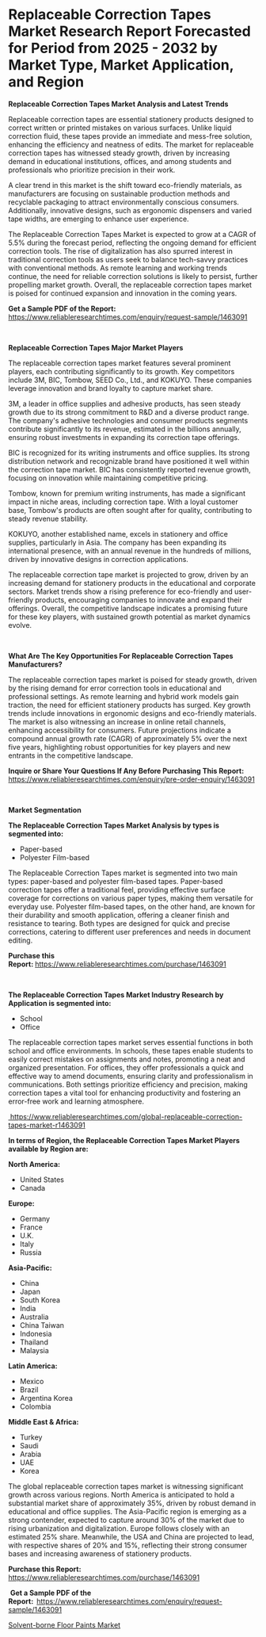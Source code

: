 <p><h1>Replaceable Correction Tapes Market Research Report Forecasted for Period from 2025 -  2032 by Market Type, Market Application, and Region</h1></p><p><strong>Replaceable Correction Tapes Market Analysis and Latest Trends</strong></p>
<p><p>Replaceable correction tapes are essential stationery products designed to correct written or printed mistakes on various surfaces. Unlike liquid correction fluid, these tapes provide an immediate and mess-free solution, enhancing the efficiency and neatness of edits. The market for replaceable correction tapes has witnessed steady growth, driven by increasing demand in educational institutions, offices, and among students and professionals who prioritize precision in their work.</p><p>A clear trend in this market is the shift toward eco-friendly materials, as manufacturers are focusing on sustainable production methods and recyclable packaging to attract environmentally conscious consumers. Additionally, innovative designs, such as ergonomic dispensers and varied tape widths, are emerging to enhance user experience.</p><p>The Replaceable Correction Tapes Market is expected to grow at a CAGR of 5.5% during the forecast period, reflecting the ongoing demand for efficient correction tools. The rise of digitalization has also spurred interest in traditional correction tools as users seek to balance tech-savvy practices with conventional methods. As remote learning and working trends continue, the need for reliable correction solutions is likely to persist, further propelling market growth. Overall, the replaceable correction tapes market is poised for continued expansion and innovation in the coming years.</p></p>
<p><strong>Get a Sample PDF of the Report:&nbsp;</strong> <a href="https://www.reliableresearchtimes.com/enquiry/request-sample/1463091?utm_campaign=2007&utm_medium=2&utm_source=Github&utm_content=ia&utm_term=03042025&utm_id=replaceable-correction-tapes">https://www.reliableresearchtimes.com/enquiry/request-sample/1463091</a></p>
<p>&nbsp;</p>
<p><strong>Replaceable Correction Tapes Major Market Players</strong></p>
<p><p>The replaceable correction tapes market features several prominent players, each contributing significantly to its growth. Key competitors include 3M, BIC, Tombow, SEED Co., Ltd., and KOKUYO. These companies leverage innovation and brand loyalty to capture market share.</p><p>3M, a leader in office supplies and adhesive products, has seen steady growth due to its strong commitment to R&D and a diverse product range. The company's adhesive technologies and consumer products segments contribute significantly to its revenue, estimated in the billions annually, ensuring robust investments in expanding its correction tape offerings.</p><p>BIC is recognized for its writing instruments and office supplies. Its strong distribution network and recognizable brand have positioned it well within the correction tape market. BIC has consistently reported revenue growth, focusing on innovation while maintaining competitive pricing.</p><p>Tombow, known for premium writing instruments, has made a significant impact in niche areas, including correction tape. With a loyal customer base, Tombow's products are often sought after for quality, contributing to steady revenue stability.</p><p>KOKUYO, another established name, excels in stationery and office supplies, particularly in Asia. The company has been expanding its international presence, with an annual revenue in the hundreds of millions, driven by innovative designs in correction applications.</p><p>The replaceable correction tape market is projected to grow, driven by an increasing demand for stationery products in the educational and corporate sectors. Market trends show a rising preference for eco-friendly and user-friendly products, encouraging companies to innovate and expand their offerings. Overall, the competitive landscape indicates a promising future for these key players, with sustained growth potential as market dynamics evolve.</p></p>
<p>&nbsp;</p>
<p><strong>What Are The Key Opportunities For Replaceable Correction Tapes Manufacturers?</strong></p>
<p><p>The replaceable correction tapes market is poised for steady growth, driven by the rising demand for error correction tools in educational and professional settings. As remote learning and hybrid work models gain traction, the need for efficient stationery products has surged. Key growth trends include innovations in ergonomic designs and eco-friendly materials. The market is also witnessing an increase in online retail channels, enhancing accessibility for consumers. Future projections indicate a compound annual growth rate (CAGR) of approximately 5% over the next five years, highlighting robust opportunities for key players and new entrants in the competitive landscape.</p></p>
<p><strong>Inquire or Share Your Questions If Any Before Purchasing This Report:</strong> <a href="https://www.reliableresearchtimes.com/enquiry/pre-order-enquiry/1463091?utm_campaign=2007&utm_medium=2&utm_source=Github&utm_content=ia&utm_term=03042025&utm_id=replaceable-correction-tapes">https://www.reliableresearchtimes.com/enquiry/pre-order-enquiry/1463091</a></p>
<p>&nbsp;</p>
<p><strong>Market Segmentation</strong></p>
<p><strong>The Replaceable Correction Tapes Market Analysis by types is segmented into:</strong></p>
<p><ul><li>Paper-based</li><li>Polyester Film-based</li></ul></p>
<p><p>The Replaceable Correction Tapes market is segmented into two main types: paper-based and polyester film-based tapes. Paper-based correction tapes offer a traditional feel, providing effective surface coverage for corrections on various paper types, making them versatile for everyday use. Polyester film-based tapes, on the other hand, are known for their durability and smooth application, offering a cleaner finish and resistance to tearing. Both types are designed for quick and precise corrections, catering to different user preferences and needs in document editing.</p></p>
<p><strong>Purchase this Report:&nbsp;</strong><a href="https://www.reliableresearchtimes.com/purchase/1463091?utm_campaign=2007&utm_medium=2&utm_source=Github&utm_content=ia&utm_term=03042025&utm_id=replaceable-correction-tapes">https://www.reliableresearchtimes.com/purchase/1463091</a></p>
<p>&nbsp;</p>
<p><strong>The Replaceable Correction Tapes Market Industry Research by Application is segmented into:</strong></p>
<p><ul><li>School</li><li>Office</li></ul></p>
<p><p>The replaceable correction tapes market serves essential functions in both school and office environments. In schools, these tapes enable students to easily correct mistakes on assignments and notes, promoting a neat and organized presentation. For offices, they offer professionals a quick and effective way to amend documents, ensuring clarity and professionalism in communications. Both settings prioritize efficiency and precision, making correction tapes a vital tool for enhancing productivity and fostering an error-free work and learning atmosphere.</p></p>
<p><a href="https://www.reliableresearchtimes.com/global-replaceable-correction-tapes-market-r1463091?utm_campaign=2007&utm_medium=2&utm_source=Github&utm_content=ia&utm_term=03042025&utm_id=replaceable-correction-tapes">&nbsp;https://www.reliableresearchtimes.com/global-replaceable-correction-tapes-market-r1463091</a></p>
<p><strong>In terms of Region, the Replaceable Correction Tapes Market Players available by Region are:</strong></p>
<p>
    <p> <strong> North America: </strong>
        <ul>
            <li>United States</li>
            <li>Canada</li>
        </ul>
        </p> 
    <p> <strong> Europe: </strong>
        <ul>
            <li>Germany</li>
            <li>France</li>
            <li>U.K.</li>
            <li>Italy</li>
            <li>Russia</li>
        </ul>
        </p> 
    <p> <strong> Asia-Pacific: </strong>
        <ul>
            <li>China</li>
            <li>Japan</li>
            <li>South Korea</li>
            <li>India</li>
            <li>Australia</li>
            <li>China Taiwan</li>
            <li>Indonesia</li>
            <li>Thailand</li>
            <li>Malaysia</li>
        </ul>
        </p> 
    <p> <strong> Latin America: </strong>
        <ul>
            <li>Mexico</li>
            <li>Brazil</li>
            <li>Argentina Korea</li>
            <li>Colombia</li>
        </ul>
        </p> 
    <p> <strong> Middle East & Africa: </strong>
        <ul>
            <li>Turkey</li>
            <li>Saudi</li>
            <li>Arabia</li>
            <li>UAE</li>
            <li>Korea</li>
        </ul>
    </p>
    </p>
<p><p>The global replaceable correction tapes market is witnessing significant growth across various regions. North America is anticipated to hold a substantial market share of approximately 35%, driven by robust demand in educational and office supplies. The Asia-Pacific region is emerging as a strong contender, expected to capture around 30% of the market due to rising urbanization and digitalization. Europe follows closely with an estimated 25% share. Meanwhile, the USA and China are projected to lead, with respective shares of 20% and 15%, reflecting their strong consumer bases and increasing awareness of stationery products.</p></p>
<p><strong>Purchase this Report: </strong><a href="https://www.reliableresearchtimes.com/purchase/1463091?utm_campaign=2007&utm_medium=2&utm_source=Github&utm_content=ia&utm_term=03042025&utm_id=replaceable-correction-tapes">https://www.reliableresearchtimes.com/purchase/1463091</a></p>
<p>&nbsp;<strong>Get a Sample PDF of the Report:&nbsp;&nbsp;</strong><a href="https://www.reliableresearchtimes.com/enquiry/request-sample/1463091?utm_campaign=2007&utm_medium=2&utm_source=Github&utm_content=ia&utm_term=03042025&utm_id=replaceable-correction-tapes">https://www.reliableresearchtimes.com/enquiry/request-sample/1463091</a></p>
<p><strong></strong></p>
<p><p><a href="https://github.com/provorikovar/Market-Research-Report-List-7/blob/main/solvent-borne-floor-paints-market.md?utm_campaign=2007&utm_medium=2&utm_source=Github&utm_content=ia&utm_term=03042025&utm_id=replaceable-correction-tapes">Solvent-borne Floor Paints Market</a></p></p>